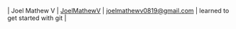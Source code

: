 | Joel Mathew V | [JoelMathewV](https://github.com/JoelMathewV) | joelmathewv0819@gmail.com | learned to get started with git |